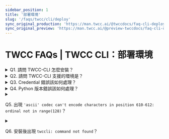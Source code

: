 ```yaml
---
sidebar_position: 1
title: '部署環境'
slug: '/faqs/twcc/cli/deploy'
sync_original_production: 'https://man.twcc.ai/@twccdocs/faq-cli-deploy-zh' 
sync_original_preview: 'https://man.twcc.ai/@preview-twccdocs/faq-cli-deploy-zh'
---
```


# TWCC FAQs | TWCC CLI：部署環境

<details>

<summary> Q1. 請問 TWCC-CLI 怎麼安裝？</summary>

1. 請透過任何 Python 的套件管理程式進行安裝，指令為 `pip install -U TWCC-CLI`，或請參考 [TWCC-CLI v0.5](https://github.com/TW-NCHC/TWCC-CLI/tree/v0.5) 操作文件進行安裝及使用。
2. 如果是使用映像檔 Ubuntu 20.04 開啟的虛擬運算個體，已經預設將 TWCC-CLI 安裝完成，可以直接進行使用。

</details>


<details>

<summary> Q2. 請問 TWCC-CLI 支援的環境是？</summary>

[TWCC-CLI v0.5](https://github.com/TW-NCHC/TWCC-CLI/tree/v0.5) 是以 Python 語言為主的軟體工具，且經過 v2.7, v3.5, v3.6, v3.7 等環境測試。

</details>

<details>

<summary> Q3. Credential 錯誤該如何處理？</summary>

Credential 檔錯誤，請執行以下指令清除 Credential 檔，並再次「[進入 TWCC CLI 環境](https://man.twcc.ai/@twccdocs/doc-cli-main-zh/https%3A%2F%2Fman.twcc.ai%2F%40twccdocs%2Fguide-cli-signin-zh)」

```bash
rm -rf $HOME/.twcc_data
```

</details>

<details>

<summary> Q4. Python 版本錯誤該如何處理？</summary>

若出現 Python 版本錯誤：安裝 Python 3.6，但環境已經轉換到 Python 2.7。
 
請移除 TWCC-CLI，並重新安裝 TWCC-CLI：

```bash
pip uninstall TWCC-CLI
pip install TWCC-CLI
```

</details>


<details>

<summary>

 Q5. 出現 `'ascii' codec can't encode characters in position 610-612: ordinal not in range(128)`？

</summary>
此語言環境變數問題在更新 CLI 版本、或重新安裝 CLI 時容易出現，請輸入以下指令設定語言環境：

```bash
export LANG=C.UTF-8
```

</details>


<details>

<summary>

 Q6. 安裝後出現 `twccli: command not found`？

</summary>

- 若安裝成功後，出現此問題 (如下圖)：

![](https://cos.twcc.ai/SYS-MANUAL/uploads/upload_3bd9eb685a4f792a41dd61b5e067ae5f.png)

- 請確認 TWCC-CLI 安裝路徑，並設定 $PATH 路徑環境變數

```bash
sudo find / -name twccli
export PATH=路徑:$PATH
```
![](https://cos.twcc.ai/SYS-MANUAL/uploads/upload_55b9287571e87ba62614291ad432d93c.png)
![](https://cos.twcc.ai/SYS-MANUAL/uploads/upload_47e4050c06b225b87e77c370f89bc7f1.png)

</details>